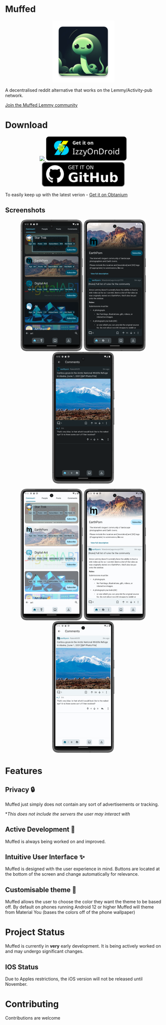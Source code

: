 # Muffed

<p align="center">
  <img src="android/app/src/main/res/mipmap-xxxhdpi/ic_launcher.webp" width="200">
</p>

A decentralised reddit alternative that works on the Lemmy/Activity-pub network.

[Join the Muffed Lemmy community](https://sh.itjust.works/c/muffed)

# Download

<div align="center">
<a href='https://play.google.com/store/apps/details?id=com.freshfieldreds.muffed&pcampaignid=pcampaignidMKT-Other-global-all-co-prtnr-py-PartBadge-Mar2515-1'>
    <img src='https://play.google.com/intl/en_us/badges/static/images/badges/en_badge_web_generic.png' height="80"/>
  </a>
  <a href="https://apt.izzysoft.de/fdroid/index/apk/com.freshfieldreds.muffed/">
    <img src="docs/assets/badges/IzzyOnDroid.png" height="80">
  </a>
<a href="https://github.com/freshfieldreds/muffed/releases/latest">
    <img src="docs/assets/badges/github.png" height="80">
  </a>

</div>


To easily keep up with the latest verion - [Get it on Obtanium](https://github.com/ImranR98/Obtainium)

## Screenshots

<p align="center">
  <img src="docs/assets/screenshots/1_dark.png" width="200">
  <img src="docs/assets/screenshots/2_dark.png" width="200">
  <img src="docs/assets/screenshots/3_dark.png" width="200">
</p>
<p align="center">
  <img src="docs/assets/screenshots/1_light.png" width="200">
  <img src="docs/assets/screenshots/2_light.png" width="200">
  <img src="docs/assets/screenshots/3_light.png" width="200">
</p>

# Features

## Privacy 🔒

Muffed just simply does not contain any sort of advertisements or tracking.

**This does not include the servers the user may interact with*

## Active Development 💯

Muffed is always being worked on and improved.

## Intuitive User Interface ✨

Muffed is designed with the user experience in mind. Buttons are located at the bottom of the screen
and change automatically for relevance.

## Customisable theme 🎨

Muffed allows the user to choose the color they want the theme to be based off. By default on phones
running Android 12 or higher Muffed will theme from Material You (bases the colors off of the phone
wallpaper)

# Project Status

Muffed is currently in **very** early development. It is being actively worked on and may undergo
significant changes.

## IOS Status

Due to Apples restrictions, the iOS version will not be released until November.

# Contributing

Contributions are welcome
